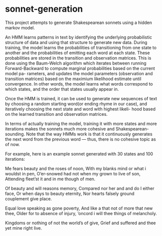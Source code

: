 # sonnet-generation
This project attempts to generate Shakespearean sonnets using a hidden markov model.

An HMM learns patterns in text by identifying the underlying probabilistic structure of data and using that structure to generate new data. During training, the model learns the probabilities of transitioning from one state to another and the probabilities of emitting each word at each state. These probabilities are stored in the transition and observation matrices. This is done using the Baum-Welch algorithm which iterates between running Forward-Backward to compute marginal probabilities based on the current model pa- rameters, and updates the model parameters (observation and transition matrices) based on the maximium likelihood estimate until convergence. In other words, the model learns what words correspond to which states, and the order that states usually appear in.

Once the HMM is trained, it can be used to generate new sequences of text by choosing a random starting word(or ending rhyme in our case), and iteratively choosing the next state and word with highest likeli- hood based on the learned transition and observation matrices.

In terms of actually training the model, training it with more states and more iterations makes the sonnets much more cohesive and Shakespearean-sounding. Note that the way HMMs work is that it continuously generates the next word from the previous word — thus, there is no cohesive topic as of now.

For example, here is an example sonnet generated with 30 states and 100 iterations:

  Me fears beauty and the roses of noon,
  With my blanks mind or what i wouldst in pen,
  O’er-snowed had not when my grown to live of son,
  Attending fleet’st it and in me though of men.

  Of beauty and will reasons memory,
  Compared nor her and and do I either face,
  Or when days to beauty eternity,
  Nor hearts falsely ground couplement give place.

  Equal love speaking as gone poverty,
  And like a that not of more that new thee,
  Older for to absence of injury,
  ’oncord i will thee things of melancholy.

  Kingdoms or nothing of not the world’s of give,
  Grief and suffered and thee yet mine right live.
